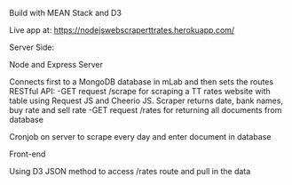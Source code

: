 Build with MEAN Stack and D3

Live app at: https://nodejswebscraperttrates.herokuapp.com/ 

Server Side:

Node and Express Server

Connects first to a MongoDB database in mLab and then sets the routes
RESTful API:
-GET request /scrape for scraping a TT rates website with table using Request JS and Cheerio JS. Scraper returns date, bank names, buy rate and sell rate
-GET request /rates for returning all documents from database

Cronjob on server to scrape every day and enter document in database

Front-end

Using D3 JSON method to access /rates route and pull in the data

